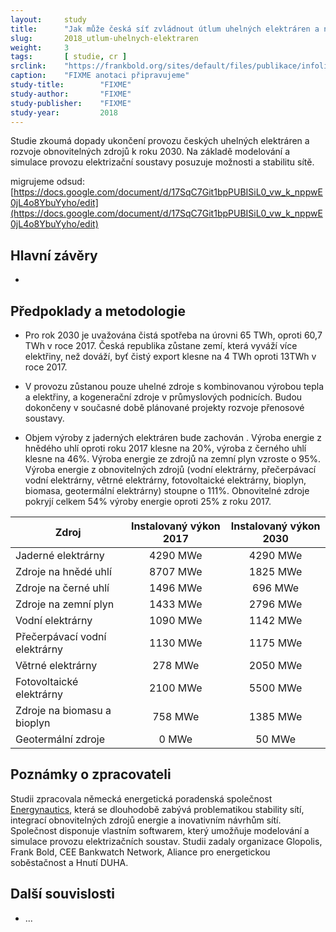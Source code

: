```yaml
---
layout:     study
title:      "Jak může česká síť zvládnout útlum uhelných elektráren a nástup obnovitelných zdrojů"
slug:       2018_utlum-uhelnych-elektraren
weight:     3
tags:       [ studie, cr ]
srclink:    "https://frankbold.org/sites/default/files/publikace/infolist-sit_bez_uhli.pdf"
caption:    "FIXME anotaci připravujeme"
study-title:        "FIXME"
study-author:       "FIXME"
study-publisher:    "FIXME"
study-year:         2018
---
```


Studie zkoumá dopady ukončení provozu českých uhelných elektráren a rozvoje obnovitelných zdrojů k roku 2030. Na základě modelování a simulace provozu elektrizační soustavy posuzuje možnosti a stabilitu sítě. 


migrujeme odsud: [https://docs.google.com/document/d/17SqC7Git1bpPUBISiL0_vw_k_nppwE0jL4o8YbuYyho/edit](https://docs.google.com/document/d/17SqC7Git1bpPUBISiL0_vw_k_nppwE0jL4o8YbuYyho/edit)

## Hlavní závěry

* 

## Předpoklady a metodologie

* Pro rok 2030 je uvažována čistá spotřeba na úrovni 65 TWh, oproti 60,7 TWh v roce 2017. Česká republika zůstane zemí, která vyváží více elektřiny, než dováží, byť čistý export klesne na 4 TWh oproti 13TWh v roce 2017.
* V provozu zůstanou pouze uhelné zdroje s kombinovanou výrobou tepla a elektřiny, a kogenerační zdroje v průmyslových podnicích. Budou dokončeny v současné době plánované projekty rozvoje přenosové soustavy.

* Objem výroby z jaderných elektráren bude zachován . Výroba energie z hnědého uhlí oproti roku 2017 klesne na 20%, výroba z černého uhlí klesne na 46%. Výroba energie ze zdrojů na zemní plyn vzroste o 95%. Výroba energie z obnovitelných zdrojů (vodní elektrárny, přečerpávací vodní elektrárny, větrné elektrárny, fotovoltaické elektrárny, bioplyn, biomasa, geotermální elektrárny) stoupne o 111%. Obnovitelné zdroje pokryjí celkem 54% výroby energie oproti 25% z roku 2017.

| Zdroj                | Instalovaný výkon 2017 | Instalovaný výkon 2030 |
| -------------------- |:----------------------:| :---------------------:|
| Jaderné elektrárny   | 4290 MWe               | 4290 MWe               |
| Zdroje na hnědé uhlí | 8707 MWe               | 1825 MWe               |
| Zdroje na černé uhlí | 1496 MWe               | 696 MWe                |
| Zdroje na zemní plyn | 1433 MWe               | 2796 MWe               |
| Vodní elektrárny     | 1090 MWe               | 1142 MWe               |
| Přečerpávací vodní elektrárny | 1130 MWe      | 1175 MWe               |
| Větrné elektrárny    | 278 MWe                | 2050 MWe               |
| Fotovoltaické elektrárny | 2100 MWe           | 5500 MWe               |
| Zdroje na biomasu a bioplyn |  758 MWe        | 1385 MWe               |
| Geotermální zdroje   | 0 MWe                  | 50 MWe                 |


## Poznámky o zpracovateli

Studii zpracovala německá energetická poradenská společnost [Energynautics](https://energynautics.com/en/), která se dlouhodobě zabývá problematikou stability sítí, integrací obnovitelných zdrojů energie a inovativním návrhům sítí. Společnost disponuje vlastním softwarem, který umožňuje modelování a simulace provozu elektrizačních soustav. 
Studii zadaly organizace Glopolis, Frank Bold, CEE Bankwatch Network, Aliance pro energetickou soběstačnost a Hnutí DUHA.

## Další souvislosti

* ...
